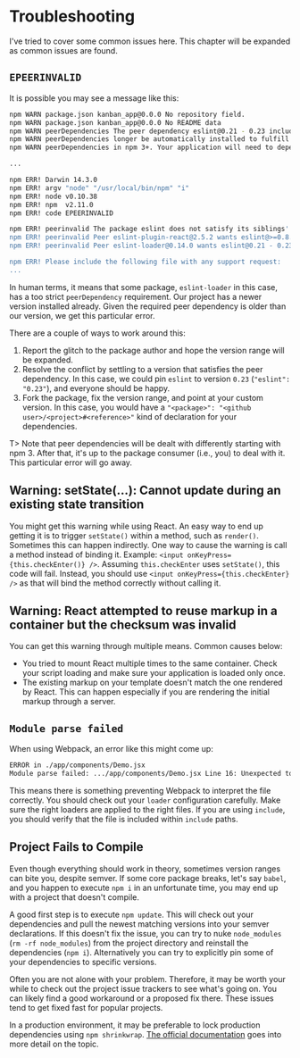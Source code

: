 # Troubleshooting

I've tried to cover some common issues here. This chapter will be expanded as common issues are found.

## `EPEERINVALID`

It is possible you may see a message like this:

```bash
npm WARN package.json kanban_app@0.0.0 No repository field.
npm WARN package.json kanban_app@0.0.0 No README data
npm WARN peerDependencies The peer dependency eslint@0.21 - 0.23 included from eslint-loader will no
npm WARN peerDependencies longer be automatically installed to fulfill the peerDependency
npm WARN peerDependencies in npm 3+. Your application will need to depend on it explicitly.

...

npm ERR! Darwin 14.3.0
npm ERR! argv "node" "/usr/local/bin/npm" "i"
npm ERR! node v0.10.38
npm ERR! npm  v2.11.0
npm ERR! code EPEERINVALID

npm ERR! peerinvalid The package eslint does not satisfy its siblings' peerDependencies requirements!
npm ERR! peerinvalid Peer eslint-plugin-react@2.5.2 wants eslint@>=0.8.0
npm ERR! peerinvalid Peer eslint-loader@0.14.0 wants eslint@0.21 - 0.23

npm ERR! Please include the following file with any support request:
...
```

In human terms, it means that some package, `eslint-loader` in this case, has a too strict `peerDependency` requirement. Our project has a newer version installed already. Given the required peer dependency is older than our version, we get this particular error.

There are a couple of ways to work around this:

1. Report the glitch to the package author and hope the version range will be expanded.
2. Resolve the conflict by settling to a version that satisfies the peer dependency. In this case, we could pin `eslint` to version `0.23` (`"eslint": "0.23"`), and everyone should be happy.
3. Fork the package, fix the version range, and point at your custom version. In this case, you would have a `"<package>": "<github user>/<project>#<reference>"` kind of declaration for your dependencies.

T> Note that peer dependencies will be dealt with differently starting with npm 3. After that, it's up to the package consumer (i.e., you) to deal with it. This particular error will go away.

## Warning: setState(...): Cannot update during an existing state transition

You might get this warning while using React. An easy way to end up getting it is to trigger `setState()` within a method, such as `render()`. Sometimes this can happen indirectly. One way to cause the warning is call a method instead of binding it. Example: `<input onKeyPress={this.checkEnter()} />`. Assuming `this.checkEnter` uses `setState()`, this code will fail. Instead, you should use `<input onKeyPress={this.checkEnter} />` as that will bind the method correctly without calling it.

## Warning: React attempted to reuse markup in a container but the checksum was invalid

You can get this warning through multiple means. Common causes below:

* You tried to mount React multiple times to the same container. Check your script loading and make sure your application is loaded only once.
* The existing markup on your template doesn't match the one rendered by React. This can happen especially if you are rendering the initial markup through a server.

## `Module parse failed`

When using Webpack, an error like this might come up:

```bash
ERROR in ./app/components/Demo.jsx
Module parse failed: .../app/components/Demo.jsx Line 16: Unexpected token <
```

This means there is something preventing Webpack to interpret the file correctly. You should check out your `loader` configuration carefully. Make sure the right loaders are applied to the right files. If you are using `include`, you should verify that the file is included within `include` paths.

## Project Fails to Compile

Even though everything should work in theory, sometimes version ranges can bite you, despite semver. If some core package breaks, let's say `babel`, and you happen to execute `npm i` in an unfortunate time, you may end up with a project that doesn't compile.

A good first step is to execute `npm update`. This will check out your dependencies and pull the newest matching versions into your semver declarations. If this doesn't fix the issue, you can try to nuke `node_modules` (`rm -rf node_modules`) from the project directory and reinstall the dependencies (`npm i`). Alternatively you can try to explicitly pin some of your dependencies to specific versions.

Often you are not alone with your problem. Therefore, it may be worth your while to check out the project issue trackers to see what's going on. You can likely find a good workaround or a proposed fix there. These issues tend to get fixed fast for popular projects.

In a production environment, it may be preferable to lock production dependencies using `npm shrinkwrap`. [The official documentation](https://docs.npmjs.com/cli/shrinkwrap) goes into more detail on the topic.
